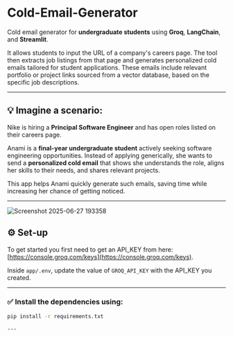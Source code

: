 # Cold-Email-Generator

Cold email generator for **undergraduate students** using **Groq**, **LangChain**, and **Streamlit**.  

It allows students to input the URL of a company's careers page. The tool then extracts job listings from that page and generates personalized cold emails tailored for student applications. These emails include relevant portfolio or project links sourced from a vector database, based on the specific job descriptions.

---
## 💡 Imagine a scenario:

Nike is hiring a **Principal Software Engineer** and has open roles listed on their careers page.  

Anami is a **final-year undergraduate student** actively seeking software engineering opportunities. Instead of applying generically, she wants to send a **personalized cold email** that shows she understands the role, aligns her skills to their needs, and shares relevant projects.  

This app helps Anami quickly generate such emails, saving time while increasing her chance of getting noticed.

---


![Screenshot 2025-06-27 193358](https://github.com/user-attachments/assets/010caad7-6897-425f-8d28-a7c76573c371)


## ⚙️ Set-up

To get started you first need to get an API_KEY from here:  
[https://console.groq.com/keys](https://console.groq.com/keys).  

Inside `app/.env`, update the value of `GROQ_API_KEY` with the API_KEY you created.

---

### ✅ Install the dependencies using:

```bash
pip install -r requirements.txt

---


